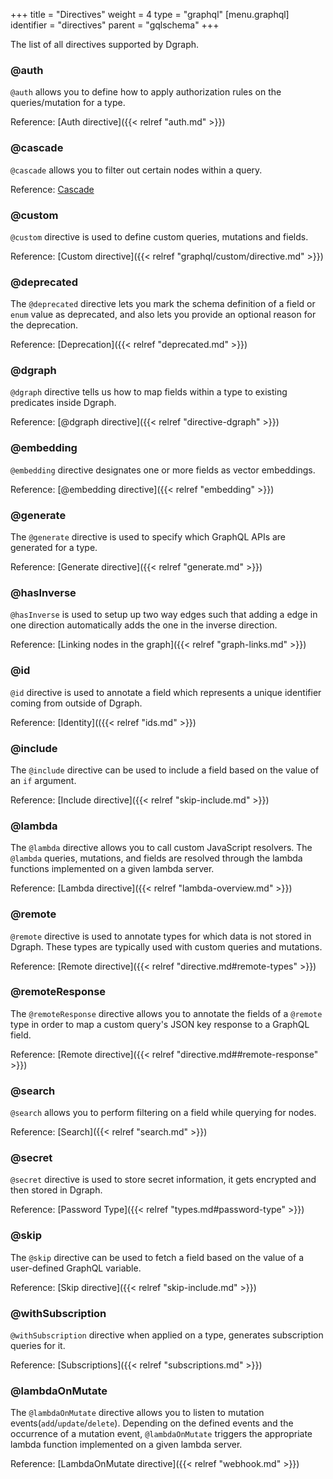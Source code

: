 +++
title = "Directives"
weight = 4
type = "graphql"
[menu.graphql]
  identifier = "directives"
  parent = "gqlschema"
+++

The list of all directives supported by Dgraph.

### @auth

`@auth` allows you to define how to apply authorization rules on the queries/mutation for a type.

Reference: [Auth directive]({{< relref "auth.md" >}})

### @cascade

`@cascade` allows you to filter out certain nodes within a query.

Reference: [Cascade](/graphql/queries/cascade)

### @custom

`@custom` directive is used to define custom queries, mutations and fields.

Reference: [Custom directive]({{< relref "graphql/custom/directive.md" >}})

### @deprecated

The `@deprecated` directive lets you mark the schema definition of a field or `enum` value as deprecated, and also lets you provide an optional reason for the deprecation.

Reference: [Deprecation]({{< relref "deprecated.md" >}})

### @dgraph

`@dgraph` directive tells us how to map fields within a type to existing predicates inside Dgraph.

Reference: [@dgraph directive]({{< relref "directive-dgraph" >}})

### @embedding

`@embedding` directive designates one or more fields as vector embeddings.

Reference: [@embedding directive]({{< relref "embedding" >}})

### @generate

The `@generate` directive is used to specify which GraphQL APIs are generated for a type.

Reference: [Generate directive]({{< relref "generate.md" >}})

### @hasInverse

`@hasInverse` is used to setup up two way edges such that adding a edge in
one direction automatically adds the one in the inverse direction.

Reference: [Linking nodes in the graph]({{< relref "graph-links.md" >}})

### @id

`@id` directive is used to annotate a field which represents a unique identifier coming from outside
 of Dgraph.

Reference: [Identity](({{< relref "ids.md" >}})

### @include

The `@include` directive can be used to include a field based on the value of an `if` argument.

Reference: [Include directive]({{< relref "skip-include.md" >}})

### @lambda

The `@lambda` directive allows you to call custom JavaScript resolvers. The `@lambda` queries, mutations, and fields are resolved through the lambda functions implemented on a given lambda server.

Reference: [Lambda directive]({{< relref "lambda-overview.md" >}})

### @remote

`@remote` directive is used to annotate types for which data is not stored in Dgraph. These types
are typically used with custom queries and mutations.

Reference: [Remote directive]({{< relref "directive.md#remote-types" >}})

### @remoteResponse

The `@remoteResponse` directive allows you to annotate the fields of a `@remote` type in order to map a custom query's JSON key response to a GraphQL field.

Reference: [Remote directive]({{< relref "directive.md##remote-response" >}})

### @search

`@search` allows you to perform filtering on a field while querying for nodes.

Reference: [Search]({{< relref "search.md" >}})

### @secret

`@secret` directive is used to store secret information, it gets encrypted and then stored in Dgraph.

Reference: [Password Type]({{< relref "types.md#password-type" >}})

### @skip

The `@skip` directive can be used to fetch a field based on the value of a user-defined GraphQL variable.

Reference: [Skip directive]({{< relref "skip-include.md" >}})

### @withSubscription

`@withSubscription` directive when applied on a type, generates subscription queries for it.

Reference: [Subscriptions]({{< relref "subscriptions.md" >}})

### @lambdaOnMutate

The `@lambdaOnMutate` directive allows you to listen to mutation events(`add`/`update`/`delete`). Depending on the defined events and the occurrence of a mutation event, `@lambdaOnMutate` triggers the appropriate lambda function implemented on a given lambda server.

Reference: [LambdaOnMutate directive]({{< relref "webhook.md" >}})

<style>
  ul.contents {
    display: none;
  }
</style>
